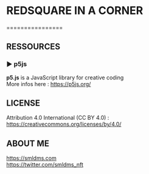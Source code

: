# REDSQUARE IN A CORNER
================

## RESSOURCES

### ► p5js 
<b>p5.js</b> is a JavaScript library for creative coding </br>
More infos here : https://p5js.org/

## LICENSE

Attribution 4.0 International (CC BY 4.0) : https://creativecommons.org/licenses/by/4.0/

## ABOUT ME

https://smldms.com </br>
https://twitter.com/smldms_nft
